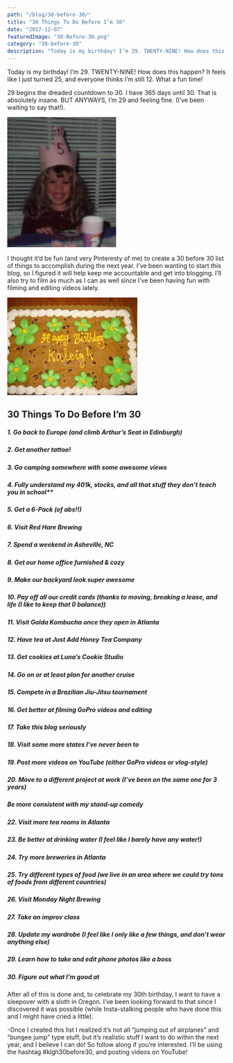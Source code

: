 ```yaml
---
path: "/blog/30-before-30/"
title: "30 Things To Do Before I’m 30"
date: "2017-12-07"
featuredImage: "30-Before-30.png"
category: "30-before-30"
description: "Today is my birthday! I’m 29. TWENTY-NINE! How does this happen? It feels like I just turned 25, and everyone thinks I’m still 12. What a fun time!"
---
```


Today is my birthday! I’m 29. TWENTY-NINE! How does this happen? It feels like I just turned 25, and everyone thinks I’m still 12. What a fun time!

29 begins the dreaded countdown to 30. I have 365 days until 30. That is absolutely insane. BUT ANYWAYS, I’m 29 and feeling fine. (I’ve been waiting to say that!).

![birthday 5 year old](images/5yr.jpg)

I thought it’d be fun (and very Pinteresty of me) to create a 30 before 30 list of things to accomplish during the next year. I’ve been wanting to start this blog, so I figured it will help keep me accountable and get into blogging. I’ll also try to film as much as I can as well since I’ve been having fun with filming and editing videos lately.

![cake](images/cake.jpg)

## 30 Things To Do Before I’m 30

##### 1. Go back to Europe (and climb Arthur’s Seat in Edinburgh)

##### 2. Get another tattoo!

##### 3. Go camping somewhere with some awesome views

##### 4. Fully understand my 401k, stocks, and all that stuff they don’t teach you in school\*\*

##### 5. Get a 6-Pack (of abs!!)

##### 6. Visit Red Hare Brewing

##### 7. Spend a weekend in Asheville, NC

##### 8. Get our home office furnished & cozy

##### 9. Make our backyard look super awesome

##### 10. Pay off all our credit cards (thanks to moving, breaking a lease, and life (I like to keep that 0 balance))

##### 11. Visit Golda Kombucha once they open in Atlanta

##### 12. Have tea at Just Add Honey Tea Company

##### 13. Get cookies at Luna’s Cookie Studio

##### 14. Go on or at least plan for another cruise

##### 15. Compete in a Brazilian Jiu-Jitsu tournament

##### 16. Get better at filming GoPro videos and editing

##### 17. Take this blog seriously

##### 18. Visit some more states I’ve never been to

##### 19. Post more videos on YouTube (either GoPro videos or vlog-style)

##### 20. Move to a different project at work (I’ve been on the same one for 3 years)

##### Be more consistent with my stand-up comedy

##### 22. Visit more tea rooms in Atlanta

##### 23. Be better at drinking water (I feel like I barely have any water!)

##### 24. Try more breweries in Atlanta

##### 25. Try different types of food (we live in an area where we could try tons of foods from different countries)

##### 26. Visit Monday Night Brewing

##### 27. Take an improv class

##### 28. Update my wardrobe (I feel like I only like a few things, and don’t wear anything else)

##### 29. Learn how to take and edit phone photos like a boss

##### 30. Figure out what I’m good at

After all of this is done and, to celebrate my 30th birthday, I want to have a sleepover with a sloth in Oregon. I’ve been looking forward to that since I discovered it was possible (while Insta-stalking people who have done this and I might have cried a little).

-Once I created this list I realized it’s not all “jumping out of airplanes” and “bungee jump” type stuff, but it’s realistic stuff I want to do within the next year, and I believe I can do! So follow along if you’re interested. I’ll be using the hashtag #klgh30before30, and posting videos on YouTube!
